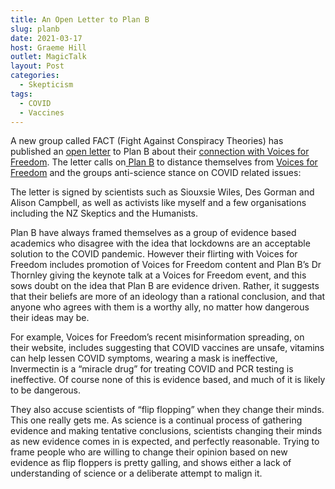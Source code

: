 ```yaml
---
title: An Open Letter to Plan B
slug: planb
date: 2021-03-17
host: Graeme Hill
outlet: MagicTalk
layout: Post
categories:
  - Skepticism
tags:
  - COVID
  - Vaccines
---
```


A new group called FACT (Fight Against Conspiracy Theories) has published an [open letter](https://drive.google.com/file/d/1yQg8AILerY5FWUHkbZ5NgTUx2sgEgQNr/view) to Plan B about their [connection with Voices for Freedom](https://www.stuff.co.nz/national/health/coronavirus/124552930/antilockdown-group-of-academics-criticised-for-promoting-conspiracy-theorists). The letter calls on[ Plan B](https://www.covidplanb.co.nz/) to distance themselves from [Voices for Freedom](https://voicesforfreedom.co.nz/) and the groups anti-science stance on COVID related issues:

<!-- more -->

The letter is signed by scientists such as Siouxsie Wiles, Des Gorman and Alison Campbell, as well as activists like myself and a few organisations including the NZ Skeptics and the Humanists.

Plan B have always framed themselves as a group of evidence based academics who disagree with the idea that lockdowns are an acceptable solution to the COVID pandemic. However their flirting with Voices for Freedom includes promotion of Voices for Freedom content and Plan B’s Dr Thornley giving the keynote talk at a Voices for Freedom event, and this sows doubt on the idea that Plan B are evidence driven. Rather, it suggests that their beliefs are more of an ideology than a rational conclusion, and that anyone who agrees with them is a worthy ally, no matter how dangerous their ideas may be.

For example, Voices for Freedom’s recent misinformation spreading, on their website, includes suggesting that COVID vaccines are unsafe, vitamins can help lessen COVID symptoms, wearing a mask is ineffective, Invermectin is a “miracle drug” for treating COVID and PCR testing is ineffective. Of course none of this is evidence based, and much of it is likely to be dangerous.

They also accuse scientists of “flip flopping” when they change their minds. This one really gets me. As science is a continual process of gathering evidence and making tentative conclusions, scientists changing their minds as new evidence comes in is expected, and perfectly reasonable. Trying to frame people who are willing to change their opinion based on new evidence as flip floppers is pretty galling, and shows either a lack of understanding of science or a deliberate attempt to malign it.

